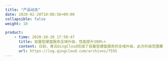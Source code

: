 ```yaml
---
title: "产品动态"
date: 2020-02-28T10:08:56+09:00
collapsible: false
weight: 10

product:
    - time: 2020-10-26 17:50:47
      title: 容量型硬盘服务全域升级，性能提升300%＋
      content: 日前，青云QingCloud完成了容量型硬盘服务的全域升级，此次升级范围覆盖北京3区Region，上海2区Region，广东1区Region以及雅加达区。 升级完成后，基于新的技术架构，容量型硬盘的单盘性能指标提升超过300%，单盘最大容量为10T，最大吞吐可达150MB/s，最大IOPS可达5500，适用于对容量要求较高，并且对性能有一定要求的应用，例如开发测试、视频、音频、归档等业务。
      url: https://log.qingcloud.com/archives/7555
---
```


<!-- 设置上述参数可生成产品动态页  -->

